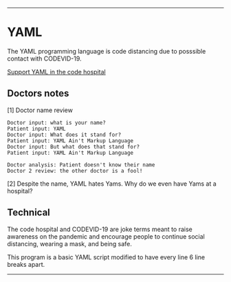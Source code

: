 
***

# YAML

The YAML programming language is code distancing due to posssible contact with CODEVID-19.

[Support YAML in the code hospital](https://github.com/seanpm2001/Code-distancing/discussions/24)

## Doctors notes

[1] Doctor name review

```
Doctor input: what is your name?
Patient input: YAML
Doctor input: What does it stand for?
Patient input: YAML Ain't Markup Language
Doctor input: But what does that stand for?
Patient input: YAML Ain't Markup Language

Doctor analysis: Patient doesn't know their name
Doctor 2 review: the other doctor is a fool!
```

[2] Despite the name, YAML hates Yams. Why do we even have Yams at a hospital?

## Technical

The code hospital and CODEVID-19 are joke terms meant to raise awareness on the pandemic and encourage people to continue social distancing, wearing a mask, and being safe.

This program is a basic YAML script modified to have every line 6 line breaks apart.

***
